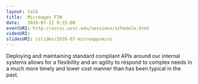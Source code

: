 ```yaml
---
layout: talk
title:  Microapps FTW
date:   2016-07-12 9:15:00
eventURI: http://uccsc.ucsc.edu/sessions/schedule.html
videoURI:
slidesURI: /slides/2016-07-microappsmini
---
```


Deploying and maintaining standard compliant APIs around our internal systems
allows for a flexibility and an agility to respond to complex needs in a much more
timely and lower cost manner than has been typical in the past.
